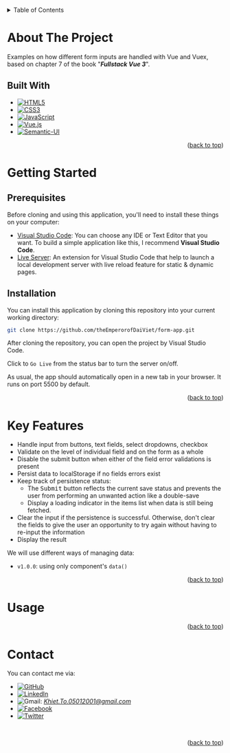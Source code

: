<a name="readme-top"></a>
<!-- TABLE OF CONTENTS -->
<details>
  <summary>Table of Contents</summary>
  <ol>
    <li>
      <a href="#about-the-project">About The Project</a>
      <ul>
        <li><a href="#built-with">Built With</a></li>
      </ul>
    </li>
    <li>
      <a href="#getting-started">Getting Started</a>
      <ul>
        <li><a href="#prerequisites">Prerequisites</a></li>
        <li><a href="#installation">Installation</a></li>
        <li><a href="#project-setup">Project Setup</a></li>
      </ul>
    </li>
    <li><a href="#key-features">Key Features</li>
    <li><a href="#usage">Usage</a></li>
    <li><a href="#contact">Contact</a></li>
  </ol>
</details>

# About The Project
Examples on how different form inputs are handled with Vue and Vuex, based on chapter 7 of the book "<b><i>Fullstack Vue 3</i></b>".

## Built With
* [![HTML5][HTML5-shield]][HTML5-url]
* [![CSS3][CSS3-shield]][CSS3-url]
* [![JavaScript][JavaScript-shield]][JavaScript-url]
* [![Vue.js][Vue.js-shield]][Vue.js-url]
* [![Semantic-UI][Semantic-UI-shield]][Semantic-UI-url]

<p align="right">(<a href="#readme-top">back to top</a>)</p>

# Getting Started

## Prerequisites
Before cloning and using this application, you'll need to install these things on your computer:
* [Visual Studio Code](https://code.visualstudio.com/download): You can choose any IDE or Text Editor that you want. To build a simple application like this, I recommend <b>Visual Studio Code</b>.
* [Live Server](https://marketplace.visualstudio.com/items?itemName=ritwickdey.LiveServer): An extension for Visual Studio Code that help to launch a local development server with live reload feature for static & dynamic pages.

## Installation
You can install this application by cloning this repository into your current working directory:
```sh
git clone https://github.com/theEmperorofDaiViet/form-app.git
```
After cloning the repository, you can open the project by Visual Studio Code.

Click to <code>Go Live</code> from the status bar to turn the server on/off.

As usual, the app should automatically open in a new tab in your browser. It runs on port 5500 by default.

<p align="right">(<a href="#readme-top">back to top</a>)</p>

# Key Features
- Handle input from buttons, text fields, select dropdowns, checkbox
- Validate on the level of individual field and on the form as a whole
- Disable the submit button when either of the field error validations is present
- Persist data to localStorage if no fields errors exist
- Keep track of persistence status:
    - The <kbd>Submit</kbd> button reflects the current save status and prevents the user from performing an unwanted action like a double-save
    - Display a loading indicator in the items list when data is still being fetched.
- Clear the input if the persistence is successful. Otherwise, don't clear the fields to give the user an opportunity to try again without having to re-input the information
- Display the result

We will use different ways of managing data:
- <code>v1.0.0</code>: using only component's <code>data()</code>

<p align="right">(<a href="#readme-top">back to top</a>)</p>

# Usage

<p align="right">(<a href="#readme-top">back to top</a>)</p>

# Contact
You can contact me via:
* [![GitHub][GitHub-shield]][GitHub-url]
* [![LinkedIn][LinkedIn-shield]][LinkedIn-url]
* ![Gmail][Gmail-shield]:&nbsp;<i>Khiet.To.05012001@gmail.com</i>
* [![Facebook][Facebook-shield]][Facebook-url]
* [![Twitter][Twitter-shield]][Twitter-url]

<br/>
<p align="right">(<a href="#readme-top">back to top</a>)</p>

<!-- MARKDOWN LINKS & IMAGES -->
<!-- Tech stack -->
[HTML5-shield]: https://img.shields.io/badge/html5-%23E34F26.svg?style=for-the-badge&logo=html5&logoColor=white
[HTML5-url]: https://www.w3.org/html/
[CSS3-shield]: https://img.shields.io/badge/css3-%231572B6.svg?style=for-the-badge&logo=css3&logoColor=white
[CSS3-url]: https://www.w3.org/Style/CSS/
[JavaScript-shield]: https://img.shields.io/badge/JavaScript-323330?style=for-the-badge&logo=javascript&logoColor=F7DF1E
[JavaScript-url]: https://www.ecma-international.org/
[Vue.js-shield]: https://img.shields.io/badge/vuejs-%2335495e.svg?style=for-the-badge&logo=vuedotjs&logoColor=%234FC08D
[Vue.js-url]: https://vuejs.org/
[Semantic-UI-shield]: https://img.shields.io/badge/Semantic%20UI%20React-35BDB2.svg?style=for-the-badge&logo=Semantic-UI-React&logoColor=white
[Semantic-UI-url]: https://semantic-ui.com/


<!-- Contact -->
[GitHub-shield]: https://img.shields.io/badge/github-%23121011.svg?style=for-the-badge&logo=github&logoColor=white
[GitHub-url]: https://github.com/theEmperorofDaiViet
[LinkedIn-shield]: https://img.shields.io/badge/linkedin-%230077B5.svg?style=for-the-badge&logo=linkedin&logoColor=white
[LinkedIn-url]: https://www.linkedin.com/in/khiet-to/
[Gmail-shield]: https://img.shields.io/badge/Gmail-D14836?style=for-the-badge&logo=gmail&logoColor=white
[Facebook-shield]: https://img.shields.io/badge/Facebook-%231877F2.svg?style=for-the-badge&logo=Facebook&logoColor=white
[Facebook-url]: https://www.facebook.com/Khiet.To.Official/
[Twitter-shield]: https://img.shields.io/badge/Twitter-%231DA1F2.svg?style=for-the-badge&logo=Twitter&logoColor=white
[Twitter-url]: https://twitter.com/KhietTo